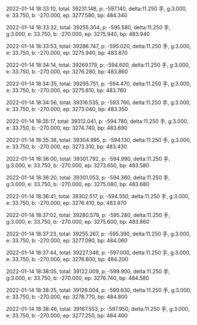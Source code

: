 2022-01-14 18:33:10, total: 39231.148, p: -597.140, delta:11.250 手, g:3.000, e: 33.750, b: -270.000, ep: 3277.580, bp: 484.340

2022-01-14 18:33:32, total: 39255.304, p: -595.580, delta:11.250 手, g:3.000, e: 33.750, b: -270.000, ep: 3275.940, bp: 483.940

2022-01-14 18:33:53, total: 39286.747, p: -595.020, delta:11.250 手, g:3.000, e: 33.750, b: -270.000, ep: 3275.940, bp: 483.870

2022-01-14 18:34:14, total: 39269.179, p: -594.600, delta:11.250 手, g:3.000, e: 33.750, b: -270.000, ep: 3276.280, bp: 483.860

2022-01-14 18:34:35, total: 39295.751, p: -594.470, delta:11.250 手, g:3.000, e: 33.750, b: -270.000, ep: 3275.610, bp: 483.760

2022-01-14 18:34:56, total: 39316.535, p: -593.760, delta:11.250 手, g:3.000, e: 33.750, b: -270.000, ep: 3273.040, bp: 483.350

2022-01-14 18:35:17, total: 39312.041, p: -594.780, delta:11.250 手, g:3.000, e: 33.750, b: -270.000, ep: 3274.740, bp: 483.690

2022-01-14 18:35:38, total: 39304.995, p: -594.130, delta:11.250 手, g:3.000, e: 33.750, b: -270.000, ep: 3273.310, bp: 483.430

2022-01-14 18:36:00, total: 39301.792, p: -594.990, delta:11.250 手, g:3.000, e: 33.750, b: -270.000, ep: 3273.650, bp: 483.580

2022-01-14 18:36:20, total: 39301.053, p: -594.360, delta:11.250 手, g:3.000, e: 33.750, b: -270.000, ep: 3275.080, bp: 483.680

2022-01-14 18:36:41, total: 39302.517, p: -594.550, delta:11.250 手, g:3.000, e: 33.750, b: -270.000, ep: 3276.410, bp: 483.870

2022-01-14 18:37:02, total: 39280.579, p: -595.280, delta:11.250 手, g:3.000, e: 33.750, b: -270.000, ep: 3275.600, bp: 483.860

2022-01-14 18:37:23, total: 39255.267, p: -595.390, delta:11.250 手, g:3.000, e: 33.750, b: -270.000, ep: 3277.090, bp: 484.060

2022-01-14 18:37:44, total: 39227.346, p: -597.000, delta:11.250 手, g:3.000, e: 33.750, b: -270.000, ep: 3276.600, bp: 484.200

2022-01-14 18:38:05, total: 39122.009, p: -599.900, delta:11.250 手, g:3.000, e: 33.750, b: -270.000, ep: 3276.740, bp: 484.580

2022-01-14 18:38:25, total: 39126.004, p: -599.630, delta:11.250 手, g:3.000, e: 33.750, b: -270.000, ep: 3278.770, bp: 484.800

2022-01-14 18:38:46, total: 39167.553, p: -597.950, delta:11.250 手, g:3.000, e: 33.750, b: -270.000, ep: 3277.250, bp: 484.400